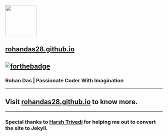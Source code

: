 
<img src="https://rohandas28.github.io/img/logobig.png" data-canonical-src="https://rohandas28.github.io/img/logobig.png" width="100" height="100"/>

## [rohandas28.github.io](https://rohandas28.github.io)
[![forthebadge](https://forthebadge.com/images/badges/built-with-love.svg)](https://forthebadge.com)
---
### Rohan Das | Passionate Coder With Imagination 
---
## Visit <a href="https://rohandas28.github.io" target="_blank">rohandas28.github.io</a> to know more.
---
### Special thanks to [Harsh Trivedi](https://harsh98trivedi.github.io/) for helping me out to convert the site to Jekyll. 
